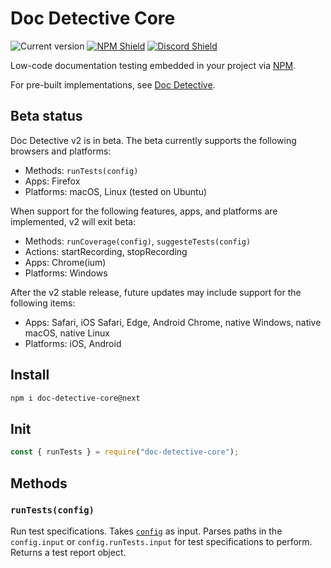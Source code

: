 # Doc Detective Core

![Current version](https://img.shields.io/github/package-json/v/doc-detective/doc-detective-core?color=orange)
[![NPM Shield](https://img.shields.io/npm/v/doc-detective/next)](https://www.npmjs.com/package/doc-detective)
[![Discord Shield](https://img.shields.io/badge/chat-on%20discord-purple)](https://discord.gg/2M7wXEThfF)

Low-code documentation testing embedded in your project via [NPM](https://www.npmjs.com/package/doc-detective).

For pre-built implementations, see [Doc Detective](https://github.com/doc-detective/doc-detective).

## Beta status

Doc Detective v2 is in beta. The beta currently supports the following browsers and platforms:

- Methods: `runTests(config)`
- Apps: Firefox
- Platforms: macOS, Linux (tested on Ubuntu)

When support for the following features, apps, and platforms are implemented, v2 will exit beta:

- Methods: `runCoverage(config)`, `suggesteTests(config)`
- Actions: startRecording, stopRecording
- Apps: Chrome(ium)
- Platforms: Windows

After the v2 stable release, future updates may include support for the following items:

- Apps: Safari, iOS Safari, Edge, Android Chrome, native Windows, native macOS, native Linux
- Platforms: iOS, Android

## Install

```bash
npm i doc-detective-core@next
```

## Init

```javascript
const { runTests } = require("doc-detective-core");
```

## Methods

### `runTests(config)`

Run test specifications. Takes [`config`](https://doc-detective.com/reference/schemas/config.html) as input. Parses paths in the `config.input` or `config.runTests.input` for test specifications to perform. Returns a test report object.
